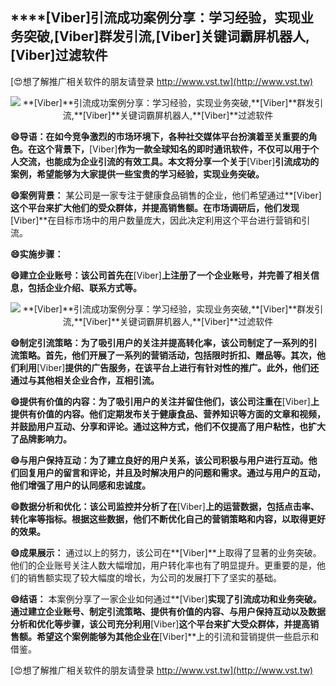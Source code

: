 ## ****[Viber]**引流成功案例分享：学习经验，实现业务突破,**[Viber]**群发引流,**[Viber]**关键词霸屏机器人,**[Viber]**过滤软件**

[😍想了解推广相关软件的朋友请登录 http://www.vst.tw](http://www.vst.tw)

 <center><img src="https://vst.tw/MP4/tuiguang/png/1.png" alt="**[Viber]**引流成功案例分享：学习经验，实现业务突破,**[Viber]**群发引流,**[Viber]**关键词霸屏机器人,**[Viber]**过滤软件"></center>

**😄导语：在如今竞争激烈的市场环境下，各种社交媒体平台扮演着至关重要的角色。在这个背景下，**[Viber]**作为一款全球知名的即时通讯软件，不仅可以用于个人交流，也能成为企业引流的有效工具。本文将分享一个关于**[Viber]**引流成功的案例，希望能够为大家提供一些宝贵的学习经验，实现业务突破。**

**😄案例背景：**
某公司是一家专注于健康食品销售的企业，他们希望通过**[Viber]**这个平台来扩大他们的受众群体，并提高销售额。在市场调研后，他们发现**[Viber]**在目标市场中的用户数量庞大，因此决定利用这个平台进行营销和引流。

**😄实施步骤：**

**😄建立企业账号：该公司首先在**[Viber]**上注册了一个企业账号，并完善了相关信息，包括企业介绍、联系方式等。**

 <center><img src="https://vst.tw/MP4/tuiguang/png/3.png" alt="**[Viber]**引流成功案例分享：学习经验，实现业务突破,**[Viber]**群发引流,**[Viber]**关键词霸屏机器人,**[Viber]**过滤软件"></center>

**😄制定引流策略：为了吸引用户的关注并提高转化率，该公司制定了一系列的引流策略。首先，他们开展了一系列的营销活动，包括限时折扣、赠品等。其次，他们利用**[Viber]**提供的广告服务，在该平台上进行有针对性的推广。此外，他们还通过与其他相关企业合作，互相引流。**

**😄提供有价值的内容：为了吸引用户的关注并留住他们，该公司注重在**[Viber]**上提供有价值的内容。他们定期发布关于健康食品、营养知识等方面的文章和视频，并鼓励用户互动、分享和评论。通过这种方式，他们不仅提高了用户粘性，也扩大了品牌影响力。**

**😄与用户保持互动：为了建立良好的用户关系，该公司积极与用户进行互动。他们回复用户的留言和评论，并且及时解决用户的问题和需求。通过与用户的互动，他们增强了用户的认同感和忠诚度。**

**😄数据分析和优化：该公司监控并分析了在**[Viber]**上的运营数据，包括点击率、转化率等指标。根据这些数据，他们不断优化自己的营销策略和内容，以取得更好的效果。**

**😄成果展示：**
通过以上的努力，该公司在**[Viber]**上取得了显著的业务突破。他们的企业账号关注人数大幅增加，用户转化率也有了明显提升。更重要的是，他们的销售额实现了较大幅度的增长，为公司的发展打下了坚实的基础。

**😄结语：**
本案例分享了一家企业如何通过**[Viber]**实现了引流成功和业务突破。通过建立企业账号、制定引流策略、提供有价值的内容、与用户保持互动以及数据分析和优化等步骤，该公司充分利用**[Viber]**这个平台来扩大受众群体，并提高销售额。希望这个案例能够为其他企业在**[Viber]**上的引流和营销提供一些启示和借鉴。

[😍想了解推广相关软件的朋友请登录 http://www.vst.tw](http://www.vst.tw)



